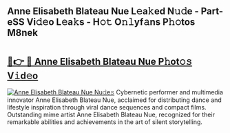 ## Anne Elisabeth Blateau Nue L𝚎a𝚔ed N𝚞𝚍e - Part-eSS Vi𝚍𝚎o L𝚎a𝚔s - H𝚘𝚝 O𝚗𝚕yf𝚊ns P𝚑𝚘tos M8nek

# <h2><a href="http://kfeerb8.oniu.top/?m=Anne+Elisabeth+Blateau+Nue">🔗👉 🔴 Anne Elisabeth Blateau Nue P𝚑ot𝚘𝚜 V𝚒d𝚎o</a></h2>

[![Anne Elisabeth Blateau Nue Nu𝚍e𝚜](https://i.imgur.com/0qMVB7G.gif)](http://kfeerb8.oniu.top/?m=Anne+Elisabeth+Blateau+Nue)
Cybernetic performer and multimedia innovator Anne Elisabeth Blateau Nue, acclaimed for distributing dance and lifestyle inspiration through viral dance sequences and compact films. Outstanding mime artist Anne Elisabeth Blateau Nue, recognized for their remarkable abilities and achievements in the art of silent storytelling.  
